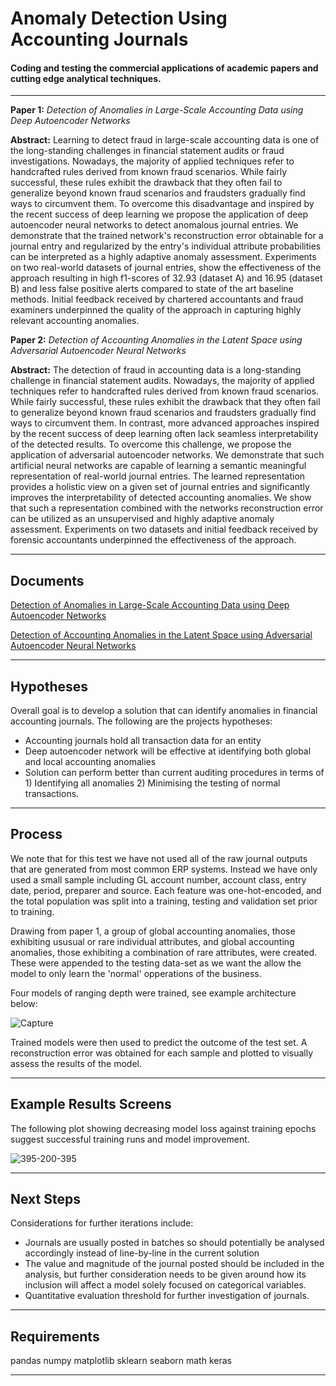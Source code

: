 ﻿Anomaly Detection Using Accounting Journals
===================


#### Coding and testing the commercial applications of academic papers and cutting edge analytical techniques.
------------------------------------------------------------------------

**Paper 1:** *Detection of Anomalies in Large-Scale Accounting Data using Deep Autoencoder Networks*

**Abstract:** Learning to detect fraud in large-scale accounting data is one of the long-standing challenges in financial statement audits or fraud investigations. Nowadays, the majority of applied techniques refer to handcrafted rules derived from known fraud scenarios. While fairly successful, these rules exhibit the drawback that they often fail to generalize beyond known fraud scenarios and fraudsters gradually find ways to circumvent them. To overcome this disadvantage and inspired by the recent success of deep learning we propose the application of deep autoencoder neural networks to detect anomalous journal entries. We demonstrate that the trained network's reconstruction error obtainable for a journal entry and regularized by the entry's individual attribute probabilities can be interpreted as a highly adaptive anomaly assessment. Experiments on two real-world datasets of journal entries, show the effectiveness of the approach resulting in high f1-scores of 32.93 (dataset A) and 16.95 (dataset B) and less false positive alerts compared to state of the art baseline methods. Initial feedback received by chartered accountants and fraud examiners underpinned the quality of the approach in capturing highly relevant accounting anomalies.

**Paper 2:** *Detection of Accounting Anomalies in the Latent Space using Adversarial Autoencoder Neural Networks*

**Abstract:** The detection of fraud in accounting data is a long-standing challenge in financial statement audits. Nowadays, the majority of applied techniques refer to handcrafted rules derived from known fraud scenarios. While fairly successful, these rules exhibit the drawback that they often fail to generalize beyond known fraud scenarios and fraudsters gradually find ways to circumvent them. In contrast, more advanced approaches inspired by the recent success of deep learning often lack seamless interpretability of the detected results. To overcome this challenge, we propose the application of adversarial autoencoder networks. We demonstrate that such artificial neural networks are capable of learning a semantic meaningful representation of real-world journal entries. The learned representation provides a holistic view on a given set of journal entries and significantly improves the interpretability of detected accounting anomalies. We show that such a representation combined with the networks reconstruction error can be utilized as an unsupervised and highly adaptive anomaly assessment. Experiments on two datasets and initial feedback received by forensic accountants underpinned the effectiveness of the approach.

----------


Documents
-------------

[Detection of Anomalies in Large-Scale Accounting Data using Deep Autoencoder Networks](https://arxiv.org/pdf/1709.05254.pdf)

[Detection of Accounting Anomalies in the Latent Space using Adversarial Autoencoder Neural Networks](https://arxiv.org/pdf/1908.00734.pdf)


----------


Hypotheses
-------------------
Overall goal is to develop a solution that can identify anomalies in financial accounting journals. The following are the projects hypotheses:

 - Accounting journals hold all transaction data for an entity
 - Deep autoencoder network will be effective at identifying both global and local accounting anomalies
 - Solution can perform better than current auditing procedures in terms of 1) Identifying all anomalies 2) Minimising the testing of      normal transactions.

----------

Process
-------------
We note that for this test we have not used all of the raw journal outputs that are generated from most common ERP systems. Instead we have only used a small sample including GL account number, account class, entry date, period, preparer and source. Each feature was one-hot-encoded, and the total population was split into a training, testing and validation set prior to training.

Drawing from paper 1, a group of global accounting anomalies, those exhibiting ususual or rare individual attributes, and global accounting anomalies, those exhibiting a combination of rare attributes, were created. These were appended to the testing data-set as we want the allow the model to only learn the 'normal' opperations of the business.

Four models of ranging depth were trained, see example architecture below:

![Capture](https://user-images.githubusercontent.com/43980002/65396497-1a02fd00-ddea-11e9-8697-14ccfb710f41.JPG)


Trained models were then used to predict the outcome of the test set. A reconstruction error was obtained for each sample and plotted to visually assess the results of the model.


----------


Example Results Screens
--------------------
The following plot showing decreasing model loss against training epochs suggest successful training runs and model improvement.

![395-200-395](https://user-images.githubusercontent.com/43980002/65396617-6dc21600-ddeb-11e9-9679-8a235cb4046d.png)


----------

Next Steps
--------------------

Considerations for further iterations include:
- Journals are usually posted in batches so should potentially be analysed accordingly instead of line-by-line in the current solution
- The value and magnitude of the journal posted should be included in the analysis, but further consideration needs to be given around how its inclusion will affect a model solely focused on categorical variables.
- Quantitative evaluation threshold for further investigation of journals.
----------

Requirements
--------------------

pandas
numpy
matplotlib
sklearn
seaborn
math
keras

----------
